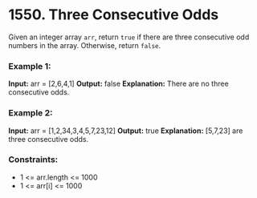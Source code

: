 # 1550. Three Consecutive Odds

Given an integer array `arr`, return `true` if there are three consecutive odd numbers in the array. Otherwise, return `false`.
 

### Example 1:
**Input:** arr = [2,6,4,1]
**Output:** false
**Explanation:** There are no three consecutive odds.

### Example 2:
**Input:** arr = [1,2,34,3,4,5,7,23,12]
**Output:** true
**Explanation:** [5,7,23] are three consecutive odds.
 
### Constraints:
- 1 <= arr.length <= 1000
- 1 <= arr[i] <= 1000
